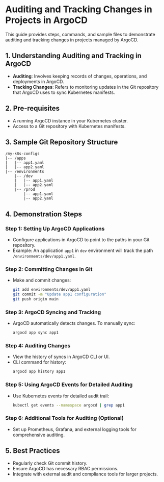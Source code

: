 
# Auditing and Tracking Changes in Projects in ArgoCD

This guide provides steps, commands, and sample files to demonstrate auditing and tracking changes in projects managed by ArgoCD.

## 1. Understanding Auditing and Tracking in ArgoCD

- **Auditing**: Involves keeping records of changes, operations, and deployments in ArgoCD.
- **Tracking Changes**: Refers to monitoring updates in the Git repository that ArgoCD uses to sync Kubernetes manifests.

## 2. Pre-requisites

- A running ArgoCD instance in your Kubernetes cluster.
- Access to a Git repository with Kubernetes manifests.

## 3. Sample Git Repository Structure

```plaintext
/my-k8s-configs
|-- /apps
|   |-- app1.yaml
|   |-- app2.yaml
|-- /environments
    |-- /dev
    |   |-- app1.yaml
    |   |-- app2.yaml
    |-- /prod
        |-- app1.yaml
        |-- app2.yaml
```

## 4. Demonstration Steps

### Step 1: Setting Up ArgoCD Applications

- Configure applications in ArgoCD to point to the paths in your Git repository.
- Example: An application `app1` in `dev` environment will track the path `/environments/dev/app1.yaml`.

### Step 2: Committing Changes in Git

- Make and commit changes:
  ```bash
  git add environments/dev/app1.yaml
  git commit -m "Update app1 configuration"
  git push origin main
  ```

### Step 3: ArgoCD Syncing and Tracking

- ArgoCD automatically detects changes. To manually sync:
  ```bash
  argocd app sync app1
  ```

### Step 4: Auditing Changes

- View the history of syncs in ArgoCD CLI or UI.
- CLI command for history:
  ```bash
  argocd app history app1
  ```

### Step 5: Using ArgoCD Events for Detailed Auditing

- Use Kubernetes events for detailed audit trail:
  ```bash
  kubectl get events --namespace argocd | grep app1
  ```

### Step 6: Additional Tools for Auditing (Optional)

- Set up Prometheus, Grafana, and external logging tools for comprehensive auditing.

## 5. Best Practices

- Regularly check Git commit history.
- Ensure ArgoCD has necessary RBAC permissions.
- Integrate with external audit and compliance tools for larger projects.

